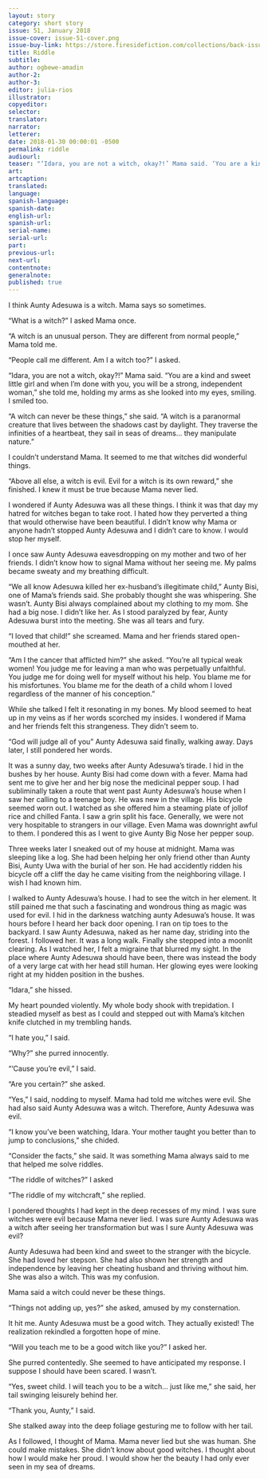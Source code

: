 ```yaml
---
layout: story
category: short story
issue: 51, January 2018
issue-cover: issue-51-cover.png
issue-buy-link: https://store.firesidefiction.com/collections/back-issues/products/fireside-magazine-issue-51-january-2018
title: Riddle
subtitle:
author: ogbewe-amadin
author-2:
author-3:
editor: julia-rios
illustrator:
copyeditor:
selector:
translator:
narrator:
letterer:
date: 2018-01-30 00:00:01 -0500
permalink: riddle
audiourl:
teaser: "‘Idara, you are not a witch, okay?!’ Mama said. ‘You are a kind and sweet little girl and when I’m done with you, you will be a strong, independent woman,’ she told me."
art:
artcaption:
translated:
language:
spanish-language:
spanish-date:
english-url:
spanish-url:
serial-name:
serial-url:
part:
previous-url:
next-url:
contentnote:
generalnote:
published: true
---
```


I think Aunty Adesuwa is a witch. Mama says so sometimes.

“What is a witch?” I asked Mama once.

“A witch is an unusual person. They are different from normal people,” Mama told me.

“People call me different. Am I a witch too?” I asked.

“Idara, you are not a witch, okay?!” Mama said. “You are a kind and sweet little girl and when I’m done with you, you will be a strong, independent woman,” she told me, holding my arms as she looked into my eyes, smiling. I smiled too.

“A witch can never be these things,” she said. “A witch is a paranormal creature that lives between the shadows cast by daylight. They traverse the infinities of a heartbeat, they sail in seas of dreams… they manipulate nature.”

I couldn’t understand Mama. It seemed to me that witches did wonderful things.

“Above all else, a witch is evil. Evil for a witch is its own reward,” she finished. I knew it must be true because Mama never lied.

I wondered if Aunty Adesuwa was all these things. I think it was that day my hatred for witches began to take root. I hated how they perverted a thing that would otherwise have been beautiful. I didn’t know why Mama or anyone hadn’t stopped Aunty Adesuwa and I didn’t care to know. I would stop her myself.

I once saw Aunty Adesuwa eavesdropping on my mother and two of her friends. I didn’t know how to signal Mama without her seeing me. My palms became sweaty and my breathing difficult.

“We all know Adesuwa killed her ex-husband’s illegitimate child,” Aunty Bisi, one of Mama’s friends said. She probably thought she was whispering. She wasn’t. Aunty Bisi always complained about my clothing to my mom. She had a big nose. I didn’t like her. As I stood paralyzed by fear, Aunty Adesuwa burst into the meeting. She was all tears and fury.

“I loved that child!” she screamed. Mama and her friends stared open-mouthed at her.

“Am I the cancer that afflicted him?” she asked. “You’re all typical weak women! You judge me for leaving a man who was perpetually unfaithful. You judge me for doing well for myself without his help. You blame me for his misfortunes. You blame me for the death of a child whom I loved regardless of the manner of his conception.”

While she talked I felt it resonating in my bones. My blood seemed to heat up in my veins as if her words scorched my insides. I wondered if Mama and her friends felt this strangeness. They didn’t seem to.

“God will judge all of you” Aunty Adesuwa said finally, walking away. Days later, I still pondered her words.

It was a sunny day, two weeks after Aunty Adesuwa’s tirade. I hid in the bushes by her house. Aunty Bisi had come down with a fever. Mama had sent me to give her and her big nose the medicinal pepper soup. I had subliminally taken a route that went past Aunty Adesuwa’s house when I saw her calling to a teenage boy. He was new in the village. His bicycle seemed worn out. I watched as she offered him a steaming plate of jollof rice and chilled Fanta. I saw a grin split his face. Generally, we were not very hospitable to strangers in our village. Even Mama was downright awful to them. I pondered this as I went to give Aunty Big Nose her pepper soup.

Three weeks later I sneaked out of my house at midnight. Mama was sleeping like a log. She had been helping her only friend other than Aunty Bisi, Aunty Uwa with the burial of her son. He had accidently ridden his bicycle off a cliff the day he came visiting from the neighboring village. I wish I had known him.

I walked to Aunty Adesuwa’s house. I had to see the witch in her element. It still pained me that such a fascinating and wondrous thing as magic was used for evil. I hid in the darkness watching aunty Adesuwa’s house. It was hours before I heard her back door opening. I ran on tip toes to the backyard. I saw Aunty Adesuwa, naked as her name day, striding into the forest. I followed her. It was a long walk. Finally she stepped into a moonlit clearing. As I watched her, I felt a migraine that blurred my sight. In the place where Aunty Adesuwa should have been, there was instead the body of a very large cat with her head still human. Her glowing eyes were looking right at my hidden position in the bushes.

“Idara,” she hissed.

My heart pounded violently. My whole body shook with trepidation. I steadied myself as best as I could and stepped out with Mama’s kitchen knife clutched in my trembling hands.

“I hate you,” I said.

“Why?” she purred innocently.

“‘Cause you’re evil,” I said.

“Are you certain?” she asked.

“Yes,” I said, nodding to myself. Mama had told me witches were evil. She had also said Aunty Adesuwa was a witch. Therefore, Aunty Adesuwa was evil.

“I know you’ve been watching, Idara. Your mother taught you better than to jump to conclusions,” she chided.

“Consider the facts,” she said. It was something Mama always said to me that helped me solve riddles.

“The riddle of witches?” I asked

”The riddle of my witchcraft,” she replied.

I pondered thoughts I had kept in the deep recesses of my mind. I was sure witches were evil because Mama never lied. I was sure Aunty Adesuwa was a witch after seeing her transformation but was I sure Aunty Adesuwa was evil?

Aunty Adesuwa had been kind and sweet to the stranger with the bicycle. She had loved her stepson. She had also shown her strength and independence by leaving her cheating husband and thriving without him. She was also a witch. This was my confusion.

Mama said a witch could never be these things.

“Things not adding up, yes?” she asked, amused by my consternation.

It hit me. Aunty Adesuwa must be a good witch. They actually existed! The realization rekindled a forgotten hope of mine.

“Will you teach me to be a good witch like you?” I asked her.

She purred contentedly. She seemed to have anticipated my response. I suppose I should have been scared. I wasn’t.

“Yes, sweet child. I will teach you to be a witch… just like me,” she said, her tail swinging leisurely behind her.

“Thank you, Aunty,” I said.

She stalked away into the deep foliage gesturing me to follow with her tail.

As I followed, I thought of Mama. Mama never lied but she was human. She could make mistakes. She didn’t know about good witches. I thought about how I would make her proud. I would show her the beauty I had only ever seen in my sea of dreams.
